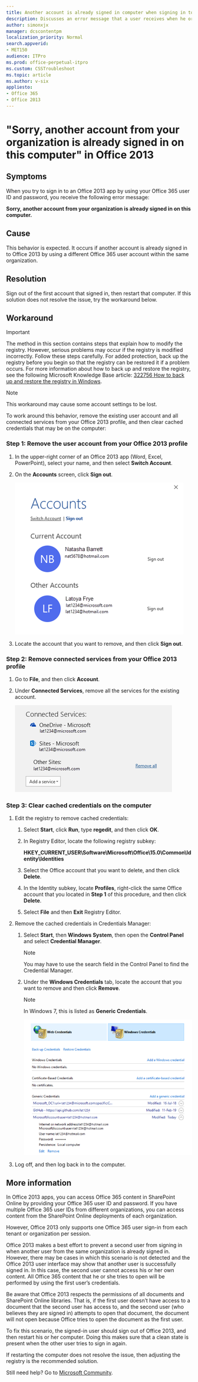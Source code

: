 ```yaml
---
title: Another account is already signed in computer when signing in to Office 2013
description: Discusses an error message that a user receives when he or she tries to sign in to an Office 2013 app by using Office 365 credentials.
author: simonxjx
manager: dcscontentpm
localization_priority: Normal
search.appverid: 
- MET150
audience: ITPro
ms.prod: office-perpetual-itpro
ms.custom: CSSTroubleshoot
ms.topic: article
ms.author: v-six
appliesto:
- Office 365
- Office 2013
---
```


# "Sorry, another account from your organization is already signed in on this computer" in Office 2013

## Symptoms

When you try to sign in to an Office 2013 app by using your Office 365 user ID and password, you receive the following error message:  

**Sorry, another account from your organization is already signed in on this computer.**

## Cause

This behavior is expected. It occurs if another account is already signed in to Office 2013 by using a different Office 365 user account within the same organization. 

## Resolution

Sign out of the first account that signed in, then restart that computer. If this solution does not resolve the issue, try the workaround below.

## Workaround

> [!IMPORTANT]
> The method in this section contains steps that explain how to modify the registry. However, serious problems may occur if the registry is modified incorrectly. Follow these steps carefully. For added protection, back up the registry before you begin so that the registry can be restored it if a problem occurs. For more information about how to back up and restore the registry, see the following Microsoft Knowledge Base article: [322756 How to back up and restore the registry in Windows](https://support.microsoft.com/help/322756).

> [!NOTE]
> This workaround may cause some account settings to be lost.

To work around this behavior, remove the existing user account and all connected services from your Office 2013 profile, and then clear cached credentials that may be on the computer:

### Step 1: Remove the user account from your Office 2013 profile
 
1. In the upper-right corner of an Office 2013 app (Word, Excel, PowerPoint), select your name, and then select **Switch Account**.
1. On the **Accounts** screen, click **Sign out**.

   ![Sign out on the Accounts page](./media/another-account-already-signed-in/2750229-4.png)

1. Locate the account that you want to remove, and then click **Sign out**.

### Step 2: Remove connected services from your Office 2013 profile
 
1. Go to **File**, and then click **Account**.
1. Under **Connected Services**, remove all the services for the existing account.
 
   ![Under Connected Services, remove all the services for the existing account.](./media/another-account-already-signed-in/2750229-5.png)

### Step 3: Clear cached credentials on the computer
 
1. Edit the registry to remove cached credentials:

   1. Select **Start**, click **Run**, type **regedit**, and then click **OK**.
   1. In Registry Editor, locate the following registry subkey:

      **HKEY_CURRENT_USER\Software\Microsoft\Office\15.0\Common\Identity\Identities**

   1. Select the Office account that you want to delete, and then click **Delete**.
   1. In the Identity subkey, locate **Profiles**, right-click the same Office account that you located in **Step 1** of this procedure, and then click **Delete**.
   1. Select **File** and then **Exit** Registry Editor.
    
1. Remove the cached credentials in Credentials Manager:  
   
   1. Select **Start**, then **Windows System**, then open the **Control Panel** and select **Credential Manager**.

      > [!NOTE]
      > You may have to use the search field in the Control Panel to find the Credential Manager.

   1. Under the **Windows Credentials** tab, locate the account that you want to remove and then click **Remove**.

      > [!NOTE]
      > In Windows 7, this is listed as **Generic Credentials**. 

      ![Remove Windows Credentials](./media/another-account-already-signed-in/2750229-6.png)

1. Log off, and then log back in to the computer.

## More information

In Office 2013 apps, you can access Office 365 content in SharePoint Online by providing your Office 365 user ID and password. If you have multiple Office 365 user IDs from different organizations, you can access content from the SharePoint Online deployments of each organization.

However, Office 2013 only supports one Office 365 user sign-in from each tenant or organization per session.

Office 2013 makes a best effort to prevent a second user from signing in when another user from the same organization is already signed in. However, there may be cases in which this scenario is not detected and the Office 2013 user interface may show that another user is successfully signed in. In this case, the second user cannot access his or her own content. All Office 365 content that he or she tries to open will be performed by using the first user’s credentials.

Be aware that Office 2013 respects the permissions of all documents and SharePoint Online libraries. That is, if the first user doesn’t have access to a document that the second user has access to, and the second user (who believes they are signed in) attempts to open that document, the document will not open because Office tries to open the document as the first user.

To fix this scenario, the signed-in user should sign out of Office 2013, and then restart his or her computer. Doing this makes sure that a clean state is present when the other user tries to sign in again.

If restarting the computer does not resolve the issue, then adjusting the registry is the recommended solution.  

Still need help? Go to [Microsoft Community](https://answers.microsoft.com/).
